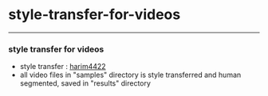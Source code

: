 # style-transfer-for-videos
-----------------------------------
### style transfer for videos

- style transfer : [harim4422](https://github.com/harim4422/real-time-style-transfer-opencv)
- all video files in "samples" directory is style transferred and human segmented, saved in "results" directory
